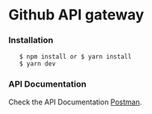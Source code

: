 # Github API gateway

### Installation
```
   $ npm install or $ yarn install
   $ yarn dev
```

### API Documentation
Check the API Documentation [Postman](https://documenter.getpostman.com/view/10853689/Szzehfyy?version=latest).
